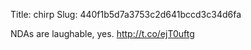 Title: chirp
Slug: 440f1b5d7a3753c2d641bccd3c34d6fa

NDAs are laughable, yes. <a href="http://t.co/ejT0uftg">http://t.co/ejT0uftg</a>
